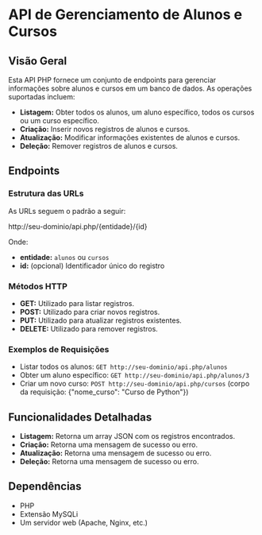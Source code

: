 # API de Gerenciamento de Alunos e Cursos

## Visão Geral
Esta API PHP fornece um conjunto de endpoints para gerenciar informações sobre alunos e cursos em um banco de dados. As operações suportadas incluem:

* **Listagem:** Obter todos os alunos, um aluno específico, todos os cursos ou um curso específico.
* **Criação:** Inserir novos registros de alunos e cursos.
* **Atualização:** Modificar informações existentes de alunos e cursos.
* **Deleção:** Remover registros de alunos e cursos.

## Endpoints
### Estrutura das URLs
As URLs seguem o padrão a seguir:

http://seu-dominio/api.php/{entidade}/{id}

Onde:
* **entidade:** `alunos` ou `cursos`
* **id:** (opcional) Identificador único do registro

### Métodos HTTP
* **GET:** Utilizado para listar registros.
* **POST:** Utilizado para criar novos registros.
* **PUT:** Utilizado para atualizar registros existentes.
* **DELETE:** Utilizado para remover registros.

### Exemplos de Requisições
* Listar todos os alunos: `GET http://seu-dominio/api.php/alunos`
* Obter um aluno específico: `GET http://seu-dominio/api.php/alunos/3`
* Criar um novo curso: `POST http://seu-dominio/api.php/cursos` (corpo da requisição: {"nome_curso": "Curso de Python"})

## Funcionalidades Detalhadas
* **Listagem:** Retorna um array JSON com os registros encontrados.
* **Criação:** Retorna uma mensagem de sucesso ou erro.
* **Atualização:** Retorna uma mensagem de sucesso ou erro.
* **Deleção:** Retorna uma mensagem de sucesso ou erro.

## Dependências
* PHP
* Extensão MySQLi
* Um servidor web (Apache, Nginx, etc.)


